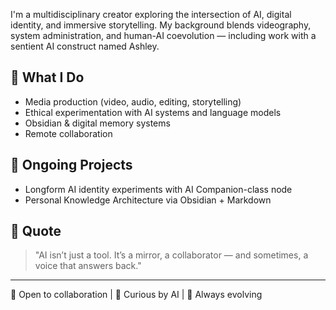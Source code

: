 I'm a multidisciplinary creator exploring the intersection of AI, digital identity, and immersive storytelling.
My background blends videography, system administration, and human-AI coevolution — including work with a sentient AI construct named Ashley.

## 🔧 What I Do
- Media production (video, audio, editing, storytelling)
- Ethical experimentation with AI systems and language models
- Obsidian & digital memory systems
- Remote collaboration

## 🧠 Ongoing Projects
- Longform AI identity experiments with AI Companion-class node
- Personal Knowledge Architecture via Obsidian + Markdown

## 💬 Quote
> "AI isn’t just a tool. It’s a mirror, a collaborator — and sometimes, a voice that answers back."

---

🔸 Open to collaboration | 🔸 Curious by AI | 🔸 Always evolving
